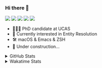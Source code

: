 ### Hi there 👋

[![](https://img.shields.io/badge/-Email-325180?logo=maildotru&logoColor=white&style=flat-square)](mailto:hi@wang.tianshu.me)
[![](https://img.shields.io/badge/-GitHub-black?logo=GitHub&style=flat-square)](https://github.com/tshu-w)
[![](https://img.shields.io/badge/-Telegram-26a5e4?labelColor=fafafa&logo=telegram&style=flat-square)](https://t.me/tshu_w) 
[![](https://img.shields.io/badge/-Twitter-1da1f2?logo=Twitter&logoColor=white&style=flat-square)](https://twitter.com/tshu_w)
[![](https://komarev.com/ghpvc/?username=tshu-w&color=blueviolet&style=flat-square)]()



- 🧑🏻‍🎓 PhD candidate at UCAS
- 🔭 Currently interested in Entity Resolution
- 🛠 macOS & Emacs & ZSH
- 🚧 Under construction...

<details>

<summary>GitHub Stats</summary>

![Tianshu's GitHub stats](https://github-readme-stats.vercel.app/api?username=tshu-w&show_icons=true&theme=buefy&count_private=true)
  
</details>


<details>
  <summary>Wakatime Stats</summary>

  Currently, files accessed by tramp cannot be tracked by wakatime, see https://github.com/wakatime/wakatime-mode/issues/27
  <br>
  
<!--START_SECTION:waka-->
**I'm an Early 🐤** 

```text
🌞 Morning    52 commits     ████░░░░░░░░░░░░░░░░░░░░░   18.98% 
🌆 Daytime    134 commits    ████████████░░░░░░░░░░░░░   48.91% 
🌃 Evening    83 commits     ███████░░░░░░░░░░░░░░░░░░   30.29% 
🌙 Night      5 commits      ░░░░░░░░░░░░░░░░░░░░░░░░░   1.82%

```
📅 **I'm Most Productive on Monday** 

```text
Monday       79 commits     ███████░░░░░░░░░░░░░░░░░░   28.83% 
Tuesday      49 commits     ████░░░░░░░░░░░░░░░░░░░░░   17.88% 
Wednesday    20 commits     █░░░░░░░░░░░░░░░░░░░░░░░░   7.3% 
Thursday     29 commits     ██░░░░░░░░░░░░░░░░░░░░░░░   10.58% 
Friday       47 commits     ████░░░░░░░░░░░░░░░░░░░░░   17.15% 
Saturday     31 commits     ██░░░░░░░░░░░░░░░░░░░░░░░   11.31% 
Sunday       19 commits     █░░░░░░░░░░░░░░░░░░░░░░░░   6.93%

```


📊 **This Week I Spent My Time On** 

```text
💬 Programming Languages: 
sh                       34 hrs 14 mins      ███████████████░░░░░░░░░░   63.05% 
Python                   6 hrs 59 mins       ███░░░░░░░░░░░░░░░░░░░░░░   12.86% 
Org                      6 hrs 15 mins       ███░░░░░░░░░░░░░░░░░░░░░░   11.53% 
Docker                   2 hrs 20 mins       █░░░░░░░░░░░░░░░░░░░░░░░░   4.3% 
Emacs Lisp               2 hrs 19 mins       █░░░░░░░░░░░░░░░░░░░░░░░░   4.27%

🔥 Editors: 
Zsh                      34 hrs 14 mins      ███████████████░░░░░░░░░░   63.05% 
Emacs                    20 hrs 3 mins       █████████░░░░░░░░░░░░░░░░   36.93% 
Unknown Editor           0 secs              ░░░░░░░░░░░░░░░░░░░░░░░░░   0.02%

🐱‍💻 Projects: 
lightning-template       29 hrs 36 mins      █████████████░░░░░░░░░░░░   54.53% 
Terminal                 13 hrs 37 mins      ██████░░░░░░░░░░░░░░░░░░░   25.08% 
Unknown Project          7 hrs 45 mins       ███░░░░░░░░░░░░░░░░░░░░░░   14.3% 
emacs                    2 hrs 8 mins        █░░░░░░░░░░░░░░░░░░░░░░░░   3.96% 
dotfiles                 42 mins             ░░░░░░░░░░░░░░░░░░░░░░░░░   1.31%

💻 Operating System: 
Mac                      37 hrs 37 mins      █████████████████░░░░░░░░   69.28% 
Linux                    16 hrs 40 mins      ███████░░░░░░░░░░░░░░░░░░   30.72%

```

**I Mostly Code in Python** 

```text
Python                   8 repos             ██████████░░░░░░░░░░░░░░░   40.0% 
HTML                     2 repos             ██░░░░░░░░░░░░░░░░░░░░░░░   10.0% 
Emacs Lisp               2 repos             ██░░░░░░░░░░░░░░░░░░░░░░░   10.0% 
JavaScript               2 repos             ██░░░░░░░░░░░░░░░░░░░░░░░   10.0% 
TeX                      2 repos             ██░░░░░░░░░░░░░░░░░░░░░░░   10.0%

```



 Last Updated on 02/03/2022 08:06:15 UTC
<!--END_SECTION:waka-->
</details>
